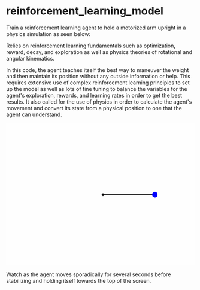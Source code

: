 # reinforcement_learning_model

Train a reinforcement learning agent to hold a motorized arm upright in a physics simulation as seen below:


Relies on reinforcement learning fundamentals such as optimization, reward, decay, and exploration as well as physics theories of rotational and angular kinematics.

In this code, the agent teaches itself the best way to maneuver the weight and then maintain its position without any outside information or help. This requires extensive use of complex reinforcement learning principles to set up the model as well as lots of fine tuning to balance the variables for the agent's exploration, rewards, and learning rates in order to get the best results. It also called for the use of physics in order to calculate the agent's movement and convert its state from a physical position to one that the agent can understand.

![gif showing the agent](readme_assets/out.gif)

Watch as the agent moves sporadically for several seconds before stabilizing and holding itself towards the top of the screen.
